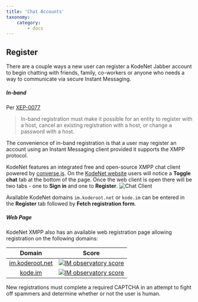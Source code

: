 ```yaml
---
title: 'Chat Accounts'
taxonomy:
    category:
        - docs
---
```

## Register
There are a couple ways a new user can register a KodeNet Jabber account to begin chatting with friends, family, co-workers or anyone who needs a way to communicate via secure Instant Messaging.

##### In-band
Per [XEP-0077](https://xmpp.org/extensions/xep-0077.html)

> In-band registration must make it possible for an entity to register with a host, cancel an existing registration with a host, or change a password with a host.

The convenience of in-band registration is that a user may register an account using an Instant Messaging client provided it supports the XMPP protocol.

KodeNet features an integrated free and open-source XMPP chat client powered by [converse.js](https://conversejs.org/). On the [KodeNet website](https://www.koderoot.net) users will notice a **Toggle chat** tab at the bottom of the page. Once the web client is open there will be two tabs - one to **Sign in** and one to **Register**.
![Chat Client](/user/pages/media/webclient/webclient.png)

Available KodeNet domains `im.koderoot.net` or `kode.im` can be entered in the **Register** tab followed by **Fetch registration form**.

##### Web Page
KodeNet XMPP also has an available web registration page allowing registration on the following domains:

| Domain | Score |
|:---:|:---:|
| [im.koderoot.net](https://im.koderoot.net/register-on-im.koderoot.net) | <a href='https://check.messaging.one/result.php?domain=im.koderoot.net&amp;type=client'><img src='https://check.messaging.one/badge.php?domain=im.koderoot.net' alt='IM observatory score' /></a> |
| [kode.im](https://im.koderoot.net/register-on-kode.im) | <a href='https://check.messaging.one/result.php?domain=kode.im&amp;type=client'><img src='https://check.messaging.one/badge.php?domain=kode.im' alt='IM observatory score' />
</a>

New registrations must complete a required CAPTCHA in an attempt to fight off spammers and determine whether or not the user is human.  
